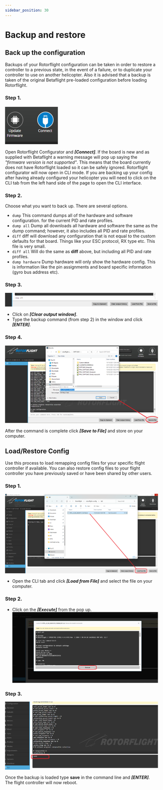 ```yaml
---
sidebar_position: 30
---
```

# Backup and restore
## Back up the configuration
Backups of your Rotorflight configuration can be taken in order to restore a controller to a previous state, in the event of a failure, or to duplicate your controller to use on another helicopter. Also it is advised that a backup is taken of the original Betaflight pre-loaded configuration before loading Rotorflight. 

### Step 1.
![Step 1](./img/restore-1.png)

Open Rotorflight Configurator and **_[Connect]_**. If the board is new and as supplied with Betaflight a warning message will pop up saying the _"firmware version is not supported"_. This means that the board currently does not have Rotorflight loaded so it can be safely ignored. Rotorflight configurator will now open in CLI mode. If you are backing up your config after having already configured your helicopter you will need to click on the CLI tab from the left hand side of the page to open the CLI interface.

### Step 2. 
Choose what you want to back up. There are several options. 

* `dump`
This command dumps all of the hardware and software configuration. for the current PID and rate profiles.  
* `dump all`
Dump all downloads all hardware and software the same as the dump command; however, it also includes all PID and rate profiles.  
* `diff`
diff will download any configuration that is not equal to the custom defaults for that board. Things like your ESC protocol, RX type etc. This file is very small.  
* `diff all` 
Will do the same as **diff** above, but including all PID and rate profiles.
* `dump hardware`
Dump hardware will only show the hardware config. This is information like the pin assignments and board specific information (gyro bus address etc).  

### Step 3.
![Step 3](./img/restore-2.png)
* Click on **_[Clear output window]_**.  
* Type the backup command (from step 2) in the window and click **_[ENTER]_**. 

### Step 4.
![Step 4](./img/restore-3.png)

After the command is complete click **_[Save to File]_** and store on your computer.  

## Load/Restore Config
Use this process to load remapping config files for your specific flight controller if available.
You can also restore config files to your flight controller you have previously saved or have been shared by other users. 

### Step 1.
![Step 1](./img/restore-4.png)
* Open the CLI tab and click **_[Load from File]_** and select the file on your computer.  

### Step 2.
* Click on the **_[Execute]_** from the pop up.
![Step 2](./img/restore-5.png)
  
### Step 3.
![Step 2](./img/restore-6.png)

Once the backup is loaded type **save** in the command line and **_[ENTER]_**. The flight controller will now reboot.
